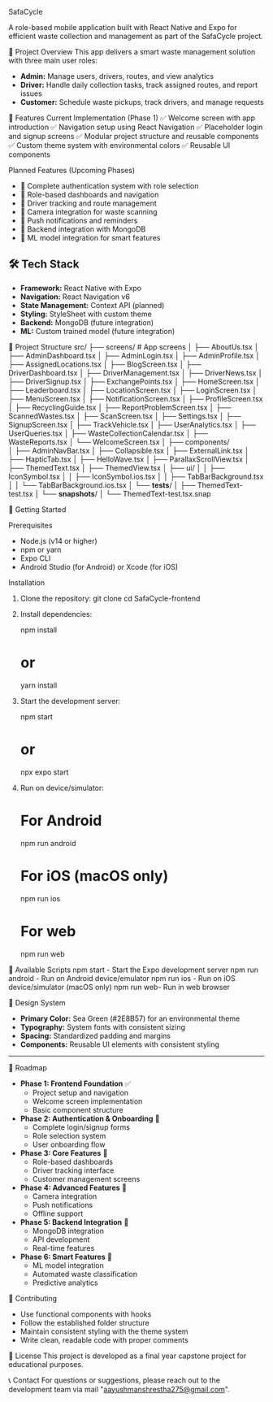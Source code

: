 
SafaCycle

A role-based mobile application built with React Native and Expo for efficient waste collection and management as part of the SafaCycle project.


🎯 Project Overview
This app delivers a smart waste management solution with three main user roles:

- **Admin:** Manage users, drivers, routes, and view analytics
- **Driver:** Handle daily collection tasks, track assigned routes, and report issues
- **Customer:** Schedule waste pickups, track drivers, and manage requests


🚀 Features
Current Implementation (Phase 1)
✅ Welcome screen with app introduction
✅ Navigation setup using React Navigation
✅ Placeholder login and signup screens
✅ Modular project structure and reusable components
✅ Custom theme system with environmental colors
✅ Reusable UI components

Planned Features (Upcoming Phases)
- 🔄 Complete authentication system with role selection
- 🔄 Role-based dashboards and navigation
- 🔄 Driver tracking and route management
- 🔄 Camera integration for waste scanning
- 🔄 Push notifications and reminders
- 🔄 Backend integration with MongoDB
- 🔄 ML model integration for smart features


## 🛠️ Tech Stack
- **Framework:** React Native with Expo
- **Navigation:** React Navigation v6
- **State Management:** Context API (planned)
- **Styling:** StyleSheet with custom theme
- **Backend:** MongoDB (future integration)
- **ML:** Custom trained model (future integration)


📁 Project Structure
src/
├── screens/                  # App screens
│   ├── AboutUs.tsx
│   ├── AdminDashboard.tsx
│   ├── AdminLogin.tsx
│   ├── AdminProfile.tsx
│   ├── AssignedLocations.tsx
│   ├── BlogScreen.tsx
│   ├── DriverDashboard.tsx
│   ├── DriverManagement.tsx
│   ├── DriverNews.tsx
│   ├── DriverSignup.tsx
│   ├── ExchangePoints.tsx
│   ├── HomeScreen.tsx
│   ├── Leaderboard.tsx
│   ├── LocationScreen.tsx
│   ├── LoginScreen.tsx
│   ├── MenuScreen.tsx
│   ├── NotificationScreen.tsx
│   ├── ProfileScreen.tsx
│   ├── RecyclingGuide.tsx
│   ├── ReportProblemScreen.tsx
│   ├── ScannedWastes.tsx
│   ├── ScanScreen.tsx
│   ├── Settings.tsx
│   ├── SignupScreen.tsx
│   ├── TrackVehicle.tsx
│   ├── UserAnalytics.tsx
│   ├── UserQueries.tsx
│   ├── WasteCollectionCalendar.tsx
│   ├── WasteReports.tsx
│   └── WelcomeScreen.tsx
│
├── components/              
│   ├── AdminNavBar.tsx
│   ├── Collapsible.tsx
│   ├── ExternalLink.tsx
│   ├── HapticTab.tsx
│   ├── HelloWave.tsx
│   ├── ParallaxScrollView.tsx
│   ├── ThemedText.tsx
│   ├── ThemedView.tsx
│   ├── ui/
│   │   ├── IconSymbol.tsx
│   │   ├── IconSymbol.ios.tsx
│   │   ├── TabBarBackground.tsx
│   │   └── TabBarBackground.ios.tsx
│   └── __tests__/
│       ├── ThemedText-test.tsx
│       └── __snapshots__/
│           └── ThemedText-test.tsx.snap



🚦 Getting Started

Prerequisites
- Node.js (v14 or higher)
- npm or yarn
- Expo CLI
- Android Studio (for Android) or Xcode (for iOS)

Installation
1. Clone the repository:
    git clone <repository-url>
    cd SafaCycle-frontend

2. Install dependencies:

    npm install
    # or
    yarn install

3. Start the development server:

    npm start
    # or
    npx expo start

4. Run on device/simulator:

    # For Android
    npm run android

    # For iOS (macOS only)
    npm run ios

    # For web
    npm run web

📱 Available Scripts
npm start - Start the Expo development server
npm run android - Run on Android device/emulator
npm run ios - Run on iOS device/simulator (macOS only)
npm run web- Run in web browser


🎨 Design System
- **Primary Color:** Sea Green (#2E8B57) for an environmental theme
- **Typography:** System fonts with consistent sizing
- **Spacing:** Standardized padding and margins
- **Components:** Reusable UI elements with consistent styling

---

🔮 Roadmap
- **Phase 1: Frontend Foundation** ✅
   - Project setup and navigation
   - Welcome screen implementation
   - Basic component structure
- **Phase 2: Authentication & Onboarding** 🔄
   - Complete login/signup forms
   - Role selection system
   - User onboarding flow
- **Phase 3: Core Features** 🔄
   - Role-based dashboards
   - Driver tracking interface
   - Customer management screens
- **Phase 4: Advanced Features** 🔄
   - Camera integration
   - Push notifications
   - Offline support
- **Phase 5: Backend Integration** 🔄
   - MongoDB integration
   - API development
   - Real-time features
- **Phase 6: Smart Features** 🔄
   - ML model integration
   - Automated waste classification
   - Predictive analytics


🤝 Contributing
- Use functional components with hooks
- Follow the established folder structure
- Maintain consistent styling with the theme system
- Write clean, readable code with proper comments

📄 License
This project is developed as a final year capstone project for educational purposes.

📞 Contact
For questions or suggestions, please reach out to the development team via mail "aayushmanshrestha275@gmail.com".
